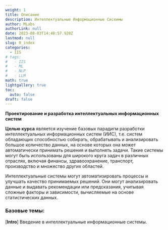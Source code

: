 ```yaml
---
weight: 1
title: Описание
description: Интеллектуальные Информационные Сисеимы
author: MLabs
authorLink: null
date: 2023-08-03T14:48:57.920Z
lastmod: null
slug: 0_index
categories:
  - IIS
# tags:
#   - IIS
#   - ML
#   - NLP
#   - LLM
math: true
lightgallery: true
toc:
  auto: false
draft: false
---
```


**Проектирование и разработка интеллектуальных информационных систем**

**Целью курса** является изучение базовых парадигм разработки интеллектуальных информационных систем (ИИС), т.е. систем обладающих способностью собирать, обрабатывать и анализировать большое количество данных, на основе которых она может автоматически принимать решения и выполнять задачи. Такие системы могут быть использованы для широкого круга задач в различных отраслях, включая финансы, здравоохранение, транспорт, производство и множество других областей.

Интеллектуальные системы могут автоматизировать процессы и улучшать качество принимаемых решений. Они могут анализировать данные и выдавать рекомендации или предсказания, учитывая сложные факторы и зависимости, вычисляемые на основе статистических данных.

<!--more-->

### Базовые темы:

[**Intro**] Введение в интеллектуальные информационные системы.